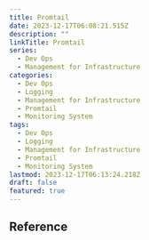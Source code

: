 ```yaml
---
title: Promtail
date: 2023-12-17T06:08:21.515Z
description: ""
linkTitle: Promtail
series:
  - Dev Ops
  - Management for Infrastructure
categories:
  - Dev Ops
  - Logging
  - Management for Infrastructure
  - Promtail
  - Monitoring System
tags:
  - Dev Ops
  - Logging
  - Management for Infrastructure
  - Promtail
  - Monitoring System
lastmod: 2023-12-17T06:13:24.218Z
draft: false
featured: true
---
```


## Reference
